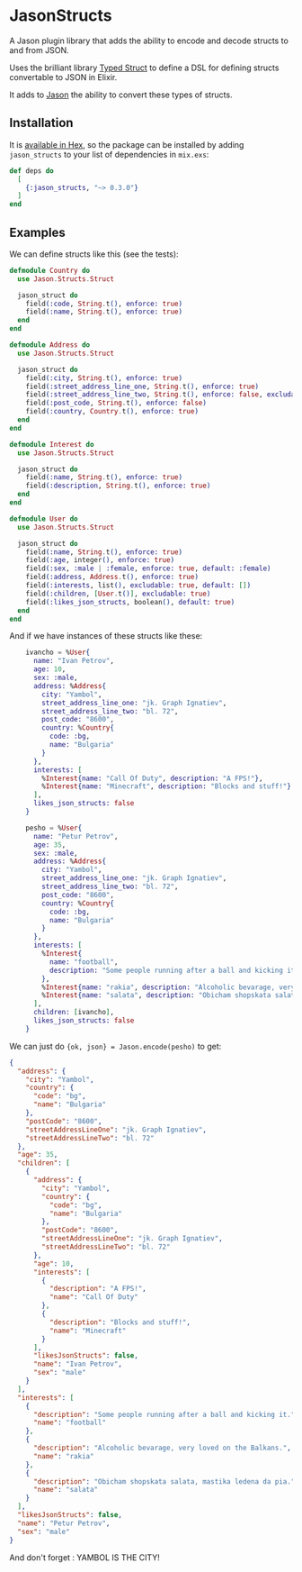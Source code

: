 # JasonStructs

A Jason plugin library that adds the ability to encode and decode structs to and from JSON.

Uses the brilliant library [Typed Struct](https://github.com/ejpcmac/typed_struct) to define a DSL
for defining structs convertable to JSON in Elixir.

It adds to [Jason](https://github.com/michalmuskala/jason) the ability to convert these types of structs.


## Installation

It is [available in Hex](https://hex.pm/docs/publish), so the package can be installed
by adding `jason_structs` to your list of dependencies in `mix.exs`:

```elixir
def deps do
  [
    {:jason_structs, "~> 0.3.0"}
  ]
end
```

## Examples

We can define structs like this (see the tests):

```elixir
defmodule Country do
  use Jason.Structs.Struct

  jason_struct do
    field(:code, String.t(), enforce: true)
    field(:name, String.t(), enforce: true)
  end
end

defmodule Address do
  use Jason.Structs.Struct

  jason_struct do
    field(:city, String.t(), enforce: true)
    field(:street_address_line_one, String.t(), enforce: true)
    field(:street_address_line_two, String.t(), enforce: false, excludable: true)
    field(:post_code, String.t(), enforce: false)
    field(:country, Country.t(), enforce: true)
  end
end

defmodule Interest do
  use Jason.Structs.Struct

  jason_struct do
    field(:name, String.t(), enforce: true)
    field(:description, String.t(), enforce: true)
  end
end

defmodule User do
  use Jason.Structs.Struct

  jason_struct do
    field(:name, String.t(), enforce: true)
    field(:age, integer(), enforce: true)
    field(:sex, :male | :female, enforce: true, default: :female)
    field(:address, Address.t(), enforce: true)
    field(:interests, list(), excludable: true, default: [])
    field(:children, [User.t()], excludable: true)
    field(:likes_json_structs, boolean(), default: true)
  end
end
```

And if we have instances of these structs like these:

```elixir
    ivancho = %User{
      name: "Ivan Petrov",
      age: 10,
      sex: :male,
      address: %Address{
        city: "Yambol",
        street_address_line_one: "jk. Graph Ignatiev",
        street_address_line_two: "bl. 72",
        post_code: "8600",
        country: %Country{
          code: :bg,
          name: "Bulgaria"
        }
      },
      interests: [
        %Interest{name: "Call Of Duty", description: "A FPS!"},
        %Interest{name: "Minecraft", description: "Blocks and stuff!"}
      ],
      likes_json_structs: false
    }

    pesho = %User{
      name: "Petur Petrov",
      age: 35,
      sex: :male,
      address: %Address{
        city: "Yambol",
        street_address_line_one: "jk. Graph Ignatiev",
        street_address_line_two: "bl. 72",
        post_code: "8600",
        country: %Country{
          code: :bg,
          name: "Bulgaria"
        }
      },
      interests: [
        %Interest{
          name: "football",
          description: "Some people running after a ball and kicking it."
        },
        %Interest{name: "rakia", description: "Alcoholic bevarage, very loved on the Balkans."},
        %Interest{name: "salata", description: "Obicham shopskata salata, mastika ledena da pia."}
      ],
      children: [ivancho],
      likes_json_structs: false
    }
```

We can just do `{ok, json} = Jason.encode(pesho)` to get:

```json
{
  "address": {
    "city": "Yambol",
    "country": {
      "code": "bg",
      "name": "Bulgaria"
    },
    "postCode": "8600",
    "streetAddressLineOne": "jk. Graph Ignatiev",
    "streetAddressLineTwo": "bl. 72"
  },
  "age": 35,
  "children": [
    {
      "address": {
        "city": "Yambol",
        "country": {
          "code": "bg",
          "name": "Bulgaria"
        },
        "postCode": "8600",
        "streetAddressLineOne": "jk. Graph Ignatiev",
        "streetAddressLineTwo": "bl. 72"
      },
      "age": 10,
      "interests": [
        {
          "description": "A FPS!",
          "name": "Call Of Duty"
        },
        {
          "description": "Blocks and stuff!",
          "name": "Minecraft"
        }
      ],
      "likesJsonStructs": false,
      "name": "Ivan Petrov",
      "sex": "male"
    }
  ],
  "interests": [
    {
      "description": "Some people running after a ball and kicking it.",
      "name": "football"
    },
    {
      "description": "Alcoholic bevarage, very loved on the Balkans.",
      "name": "rakia"
    },
    {
      "description": "Obicham shopskata salata, mastika ledena da pia.",
      "name": "salata"
    }
  ],
  "likesJsonStructs": false,
  "name": "Petur Petrov",
  "sex": "male"
}
```

And don't forget : YAMBOL IS THE CITY!
